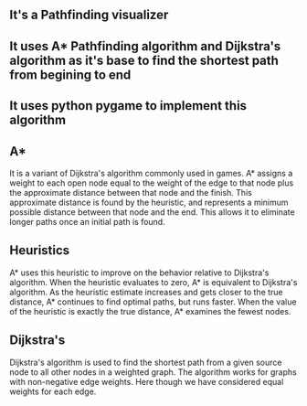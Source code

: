 ## It's a Pathfinding visualizer
## It uses A* Pathfinding algorithm and Dijkstra's algorithm as it's base to find the shortest path from begining to end
## It uses python pygame to implement this algorithm

## A* 
It is a variant of Dijkstra's algorithm commonly used in games. A* assigns a weight to each open node equal to the weight of the edge to that node plus the approximate distance between that node and the finish. This approximate distance is found by the heuristic, and represents a minimum possible distance between that node and the end. This allows it to eliminate longer paths once an initial path is found. 

## Heuristics
A* uses this heuristic to improve on the behavior relative to Dijkstra's algorithm. When the heuristic evaluates to zero, A* is equivalent to Dijkstra's algorithm. As the heuristic estimate increases and gets closer to the true distance, A* continues to find optimal paths, but runs faster. When the value of the heuristic is exactly the true distance, A* examines the fewest nodes.

## Dijkstra's
Dijkstra's algorithm is used to find the shortest path from a given source node to all other nodes in a weighted graph. The algorithm works for graphs with non-negative edge weights. Here though we have considered equal weights for each edge. 
